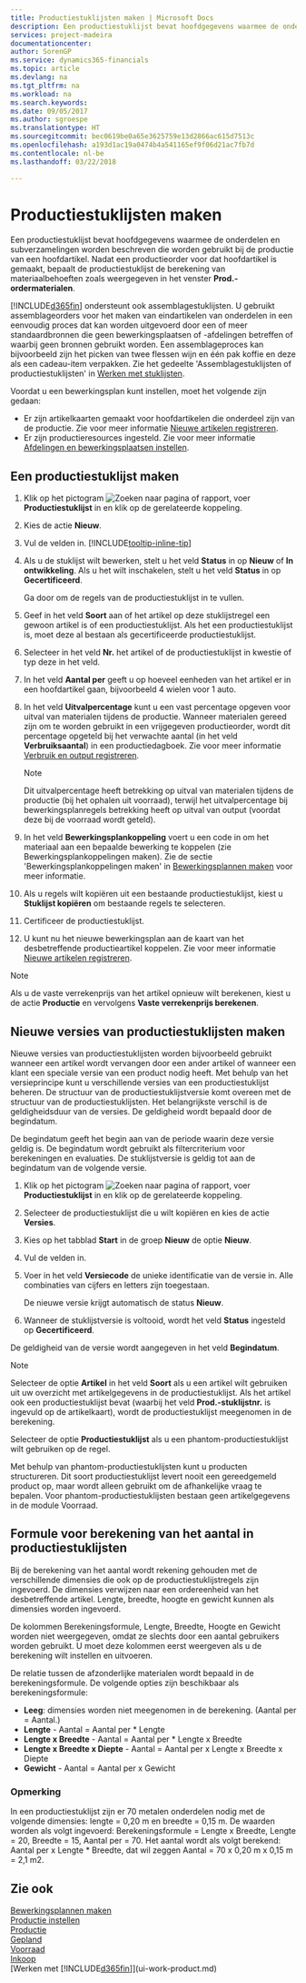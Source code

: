 ```yaml
---
title: Productiestuklijsten maken | Microsoft Docs
description: Een productiestuklijst bevat hoofdgegevens waarmee de onderdelen en subverzamelingen worden beschreven die worden gebruikt bij de productie van een hoofdartikel. Nadat een productieorder voor dat hoofdartikel is gemaakt, bepaalt de productiestuklijst de berekening van materiaalbehoeften zoals weergegeven in het venster **Prod.-ordermaterialen**.
services: project-madeira
documentationcenter: 
author: SorenGP
ms.service: dynamics365-financials
ms.topic: article
ms.devlang: na
ms.tgt_pltfrm: na
ms.workload: na
ms.search.keywords: 
ms.date: 09/05/2017
ms.author: sgroespe
ms.translationtype: HT
ms.sourcegitcommit: bec0619be0a65e3625759e13d2866ac615d7513c
ms.openlocfilehash: a193d1ac19a0474b4a541165ef9f06d21ac7fb7d
ms.contentlocale: nl-be
ms.lasthandoff: 03/22/2018

---
```

# <a name="create-production-boms"></a>Productiestuklijsten maken
Een productiestuklijst bevat hoofdgegevens waarmee de onderdelen en subverzamelingen worden beschreven die worden gebruikt bij de productie van een hoofdartikel. Nadat een productieorder voor dat hoofdartikel is gemaakt, bepaalt de productiestuklijst de berekening van materiaalbehoeften zoals weergegeven in het venster **Prod.-ordermaterialen**.

[!INCLUDE[d365fin](includes/d365fin_md.md)] ondersteunt ook assemblagestuklijsten. U gebruikt assemblageorders voor het maken van eindartikelen van onderdelen in een eenvoudig proces dat kan worden uitgevoerd door een of meer standaardbronnen die geen bewerkingsplaatsen of -afdelingen betreffen of waarbij geen bronnen gebruikt worden. Een assemblageproces kan bijvoorbeeld zijn het picken van twee flessen wijn en één pak koffie en deze als een cadeau-item verpakken. Zie het gedeelte 'Assemblagestuklijsten of productiestuklijsten' in [Werken met stuklijsten](inventory-how-work-BOMs.md).  

Voordat u een bewerkingsplan kunt instellen, moet het volgende zijn gedaan:  

- Er zijn artikelkaarten gemaakt voor hoofdartikelen die onderdeel zijn van de productie. Zie voor meer informatie [Nieuwe artikelen registreren](inventory-how-register-new-items.md).
- Er zijn productieresources ingesteld. Zie voor meer informatie [Afdelingen en bewerkingsplaatsen instellen](production-how-to-set-up-work-and-machine-centers.md).

## <a name="to-create-a-production-bom"></a>Een productiestuklijst maken  
1. Klik op het pictogram ![Zoeken naar pagina of rapport](media/ui-search/search_small.png "pictogram Zoeken naar pagina of rapport"), voer **Productiestuklijst** in en klik op de gerelateerde koppeling.  
2. Kies de actie **Nieuw**.  
3. Vul de velden in. [!INCLUDE[tooltip-inline-tip](includes/tooltip-inline-tip_md.md)]
4. Als u de stuklijst wilt bewerken, stelt u het veld **Status** in op **Nieuw** of **In ontwikkeling**. Als u het wilt inschakelen, stelt u het veld **Status** in op **Gecertificeerd**.  

    Ga door om de regels van de productiestuklijst in te vullen.
5. Geef in het veld **Soort** aan of het artikel op deze stuklijstregel een gewoon artikel is of een productiestuklijst. Als het een productiestuklijst is, moet deze al bestaan als gecertificeerde productiestuklijst.  
6.  Selecteer in het veld **Nr.** het artikel of de productiestuklijst in kwestie of typ deze in het veld.  
7.  In het veld **Aantal per** geeft u op hoeveel eenheden van het artikel er in een hoofdartikel gaan, bijvoorbeeld 4 wielen voor 1 auto.  
8.  In het veld **Uitvalpercentage** kunt u een vast percentage opgeven voor uitval van materialen tijdens de productie. Wanneer materialen gereed zijn om te worden gebruikt in een vrijgegeven productieorder, wordt dit percentage opgeteld bij het verwachte aantal (in het veld **Verbruiksaantal**) in een productiedagboek. Zie voor meer informatie [Verbruik en output registreren](production-how-to-register-consumption-and-output.md).  

    > [!NOTE]  
    >  Dit uitvalpercentage heeft betrekking op uitval van materialen tijdens de productie (bij het ophalen uit voorraad), terwijl het uitvalpercentage bij bewerkingsplanregels betrekking heeft op uitval van output (voordat deze bij de voorraad wordt geteld).  

9.  In het veld **Bewerkingsplankoppeling** voert u een code in om het materiaal aan een bepaalde bewerking te koppelen (zie Bewerkingsplankoppelingen maken). Zie de sectie 'Bewerkingsplankoppelingen maken' in [Bewerkingsplannen maken](production-how-to-create-routings.md) voor meer informatie.
10. Als u regels wilt kopiëren uit een bestaande productiestuklijst, kiest u **Stuklijst kopiëren** om bestaande regels te selecteren.  
11.  Certificeer de productiestuklijst.  
12.  U kunt nu het nieuwe bewerkingsplan aan de kaart van het desbetreffende productieartikel koppelen. Zie voor meer informatie [Nieuwe artikelen registreren](inventory-how-register-new-items.md).  

> [!NOTE]  
>  Als u de vaste verrekenprijs van het artikel opnieuw wilt berekenen, kiest u de actie **Productie** en vervolgens **Vaste verrekenprijs berekenen**.  

## <a name="to-create-a-new-versions-of-a-production-bom"></a>Nieuwe versies van productiestuklijsten maken
Nieuwe versies van productiestuklijsten worden bijvoorbeeld gebruikt wanneer een artikel wordt vervangen door een ander artikel of wanneer een klant een speciale versie van een product nodig heeft. Met behulp van het versieprincipe kunt u verschillende versies van een productiestuklijst beheren. De structuur van de productiestuklijstversie komt overeen met de structuur van de productiestuklijsten. Het belangrijkste verschil is de geldigheidsduur van de versies. De geldigheid wordt bepaald door de begindatum.  

De begindatum geeft het begin aan van de periode waarin deze versie geldig is. De begindatum wordt gebruikt als filtercriterium voor berekeningen en evaluaties. De stuklijstversie is geldig tot aan de begindatum van de volgende versie.  

1.  Klik op het pictogram ![Zoeken naar pagina of rapport](media/ui-search/search_small.png "pictogram Zoeken naar pagina of rapport"), voer **Productiestuklijst** in en klik op de gerelateerde koppeling.  
2.  Selecteer de productiestuklijst die u wilt kopiëren en kies de actie **Versies**.  
3.  Kies op het tabblad **Start** in de groep **Nieuw** de optie **Nieuw**.  
4. Vul de velden in.
5. Voer in het veld **Versiecode** de unieke identificatie van de versie in. Alle combinaties van cijfers en letters zijn toegestaan.  

    De nieuwe versie krijgt automatisch de status **Nieuw**.
6. Wanneer de stuklijstversie is voltooid, wordt het veld **Status** ingesteld op **Gecertificeerd**.  

De geldigheid van de versie wordt aangegeven in het veld **Begindatum**.  

> [!NOTE]  
>  Selecteer de optie **Artikel** in het veld **Soort** als u een artikel wilt gebruiken uit uw overzicht met artikelgegevens in de productiestuklijst. Als het artikel ook een productiestuklijst bevat (waarbij het veld **Prod.-stuklijstnr.** is ingevuld op de artikelkaart), wordt de productiestuklijst meegenomen in de berekening.  
>   
>  Selecteer de optie **Productiestuklijst** als u een phantom-productiestuklijst wilt gebruiken op de regel.  
>   
>  Met behulp van phantom-productiestuklijsten kunt u producten structureren. Dit soort productiestuklijst levert nooit een gereedgemeld product op, maar wordt alleen gebruikt om de afhankelijke vraag te bepalen. Voor phantom-productiestuklijsten bestaan geen artikelgegevens in de module Voorraad.

## <a name="quantity-calculation-formula-on-production-boms"></a>Formule voor berekening van het aantal in productiestuklijsten  
Bij de berekening van het aantal wordt rekening gehouden met de verschillende dimensies die ook op de productiestuklijstregels zijn ingevoerd. De dimensies verwijzen naar een ordereenheid van het desbetreffende artikel. Lengte, breedte, hoogte en gewicht kunnen als dimensies worden ingevoerd.  

De kolommen Berekeningsformule, Lengte, Breedte, Hoogte en Gewicht worden niet weergegeven, omdat ze slechts door een aantal gebruikers worden gebruikt. U moet deze kolommen eerst weergeven als u de berekening wilt instellen en uitvoeren.  

De relatie tussen de afzonderlijke materialen wordt bepaald in de berekeningsformule. De volgende opties zijn beschikbaar als berekeningsformule:  

-  **Leeg**: dimensies worden niet meegenomen in de berekening. (Aantal per = Aantal.)  
-  **Lengte** - Aantal = Aantal per * Lengte  
-  **Lengte x Breedte** - Aantal = Aantal per * Lengte x Breedte  
-  **Lengte x Breedte x Diepte** - Aantal = Aantal per x Lengte x Breedte x Diepte  
-  **Gewicht** - Aantal = Aantal per x Gewicht  

### <a name="example"></a>Opmerking  
In een productiestuklijst zijn er 70 metalen onderdelen nodig met de volgende dimensies: lengte = 0,20 m en breedte = 0,15 m. De waarden worden als volgt ingevoerd: Berekeningsformule = Lengte x Breedte, Lengte = 20, Breedte = 15, Aantal per = 70. Het aantal wordt als volgt berekend: Aantal per x Lengte * Breedte, dat wil zeggen Aantal = 70 x 0,20 m x 0,15 m = 2,1 m2.  

## <a name="see-also"></a>Zie ook  
[Bewerkingsplannen maken](production-how-to-create-routings.md)   
[Productie instellen](production-configure-production-processes.md)  
[Productie](production-manage-manufacturing.md)    
[Gepland](production-planning.md)   
[Voorraad](inventory-manage-inventory.md)  
[Inkoop](purchasing-manage-purchasing.md)  
[Werken met [!INCLUDE[d365fin](includes/d365fin_md.md)]](ui-work-product.md)

